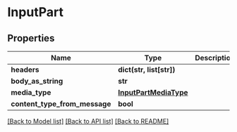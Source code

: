 # InputPart

## Properties
Name | Type | Description | Notes
------------ | ------------- | ------------- | -------------
**headers** | **dict(str, list[str])** |  | [optional] 
**body_as_string** | **str** |  | [optional] 
**media_type** | [**InputPartMediaType**](InputPartMediaType.md) |  | [optional] 
**content_type_from_message** | **bool** |  | [optional] 

[[Back to Model list]](../README.md#documentation-for-models) [[Back to API list]](../README.md#documentation-for-api-endpoints) [[Back to README]](../README.md)


